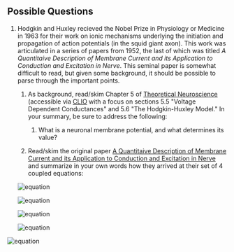## Possible Questions

1. Hodgkin and Huxley recieved the Nobel Prize in Physiology or Medicine in 1963 for their work on ionic mechanisms underlying the initiation and propagation of action potentials (in the squid giant axon). This work was articulated in a series of papers from 1952, the last of which was titled _A Quantitaive Description of Membrane Current and its Application to Conduction and Excitation in Nerve_. This seminal paper is somewhat difficult to read, but given some background, it should be possible to parse through the important points.
    1. As background, read/skim Chapter 5 of [Theoretical Neuroscience](https://ebookcentral.proquest.com/lib/columbia/detail.action?docID=3338869) (accessible via [CLIO](https://clio.columbia.edu/catalog/13025930?counter=1) with a focus on sections 5.5 "Voltage Dependent Conductances" and 5.6 "The Hodgkin-Huxley Model." In your summary, be sure to address the following:
        1. What is a neuronal membrane potential, and what determines its value?
    
    2. Read/skim the original paper [A Quantitaive Description of Membrane Current and its Application to Conduction and Excitation in Nerve](https://www.ncbi.nlm.nih.gov/pmc/articles/PMC1392413/pdf/jphysiol01442-0106.pdf) and summarize in your own words how they arrived at their set of 4 coupled equations:
    
    ![equation](https://latex.codecogs.com/png.latex?I&space;=&space;C_m\frac{{\mathrm&space;d}&space;V_m}{{\mathrm&space;d}&space;t}&space;&plus;&space;\bar{g}_\text{K}n^4(V_m&space;-&space;V_K)&space;&plus;&space;\bar{g}_\text{Na}m^3h(V_m&space;-&space;V_{Na})&space;&plus;&space;\bar{g}_l(V_m&space;-&space;V_l))
    
    ![equation](https://latex.codecogs.com/png.latex?\frac{dn}{dt}&space;=&space;\alpha_n(V_m)(1&space;-&space;n)&space;-&space;\beta_n(V_m)&space;n)
    
    ![equation]()
    
    ![equation]()

![equation](https://latex.codecogs.com/png.latex?I&space;=&space;C_M&space;\frac{dV}{dt}&space;&plus;&space;I_i)

